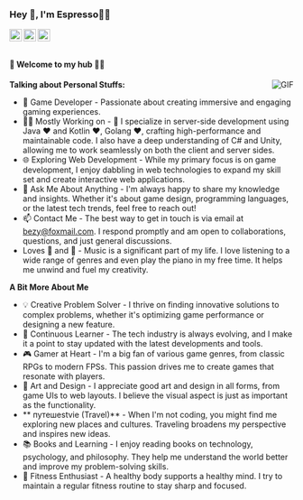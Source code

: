 ### Hey 👋, I'm Espresso🙋‍♂️

<!--![Profile views](https://gpvc.arturio.dev/dawndev)-->

<a href="https://www.leetcode.com/">
  <img align="left" alt="Espresso's Leetcode" width="22px" src="https://cdn.jsdelivr.net/npm/simple-icons@v3/icons/leetcode.svg" />
</a>
<a href="https://www.google.com/">
  <img align="left" alt="Espresso's Wechat" width="22px" src="https://cdn.jsdelivr.net/npm/simple-icons@v3/icons/wechat.svg" />
</a>
<a href="https://www.zhihu.com/">
  <img align="left" alt="Espresso's Wechat" width="22px" src="https://cdn.jsdelivr.net/npm/simple-icons@v3/icons/zhihu.svg" />
</a>

<br />
<br />


#### 🎍 Welcome to my hub 👨‍💻

  <img align="right" alt="GIF" src="https://i.pinimg.com/originals/e4/26/70/e426702edf874b181aced1e2fa5c6cde.gif" />

**Talking about Personal Stuffs:**
- 🤔 Game Developer - Passionate about creating immersive and engaging gaming experiences.
- 👨‍💻 Mostly Working on - 📝 I specialize in server-side development using Java ❤️ and Kotlin ❤️, Golang ❤️, crafting high-performance and maintainable code. I also have a deep understanding of C# and Unity, allowing me to work seamlessly on both the client and server sides.
- 🌐 Exploring Web Development - While my primary focus is on game development, I enjoy dabbling in web technologies to expand my skill set and create interactive web applications.
- 💬 Ask Me About Anything - I'm always happy to share my knowledge and insights. Whether it's about game design, programming languages, or the latest tech trends, feel free to reach out!
- 📫 Contact Me - The best way to get in touch is via email at bezy@foxmail.com. I respond promptly and am open to collaborations, questions, and just general discussions.
- Loves 🎵 and 🎹 - Music is a significant part of my life. I love listening to a wide range of genres and even play the piano in my free time. It helps me unwind and fuel my creativity.

**A Bit More About Me**
- 💡 Creative Problem Solver - I thrive on finding innovative solutions to complex problems, whether it's optimizing game performance or designing a new feature.
- 🚀 Continuous Learner - The tech industry is always evolving, and I make it a point to stay updated with the latest developments and tools.
- 🎮 Gamer at Heart - I'm a big fan of various game genres, from classic RPGs to modern FPSs. This passion drives me to create games that resonate with players.
- 🎨 Art and Design - I appreciate good art and design in all forms, from game UIs to web layouts. I believe the visual aspect is just as important as the functionality.
- ** путешеstvie (Travel)** - When I'm not coding, you might find me exploring new places and cultures. Traveling broadens my perspective and inspires new ideas.
- 📚 Books and Learning - I enjoy reading books on technology, psychology, and philosophy. They help me understand the world better and improve my problem-solving skills.
- 💪 Fitness Enthusiast - A healthy body supports a healthy mind. I try to maintain a regular fitness routine to stay sharp and focused.
